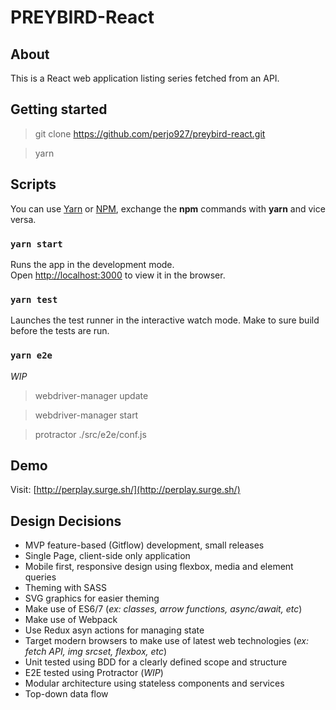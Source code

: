 # PREYBIRD-React

## About
This is a React web application listing series fetched from an API.

## Getting started
> git clone https://github.com/perjo927/preybird-react.git

> yarn

## Scripts
You can use [Yarn](https://yarnpkg.com) or [NPM](https://www.npmjs.com/), exchange the **npm** commands with **yarn** and vice versa.

### `yarn start`
Runs the app in the development mode.<br>
Open [http://localhost:3000](http://localhost:3000) to view it in the browser.


### `yarn test`
Launches the test runner in the interactive watch mode. Make to sure build before the tests are run.<br>

### `yarn e2e`
*WIP*
> webdriver-manager update

> webdriver-manager start

> protractor ./src/e2e/conf.js


## Demo
Visit: [http://perplay.surge.sh/](http://perplay.surge.sh/)

## Design Decisions
* MVP feature-based (Gitflow) development, small releases
* Single Page, client-side only application
* Mobile first, responsive design using flexbox, media and element queries
* Theming with SASS
* SVG graphics for easier theming
* Make use of ES6/7 (_ex: classes, arrow functions, async/await, etc_)
* Make use of Webpack
* Use Redux asyn actions for managing state
* Target modern browsers to make use of latest web technologies (_ex: fetch API, img srcset, flexbox, etc_)
* Unit tested using BDD for a clearly defined scope and structure
* E2E tested using Protractor (_WIP_)
* Modular architecture using stateless components and services
* Top-down data flow

